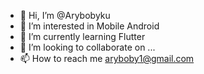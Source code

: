 - 👋 Hi, I’m @Arybobyku
- 👀 I’m interested in Mobile Android 
- 🌱 I’m currently learning Flutter
- 💞️ I’m looking to collaborate on ...
- 📫 How to reach me aryboby1@gmail.com

<!---
Arybobyku/Arybobyku is a ✨ special ✨ repository because its `README.md` (this file) appears on your GitHub profile.
You can click the Preview link to take a look at your changes.
--->
